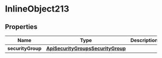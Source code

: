 

# InlineObject213

## Properties

Name | Type | Description | Notes
------------ | ------------- | ------------- | -------------
**securityGroup** | [**ApiSecurityGroupsSecurityGroup**](ApiSecurityGroupsSecurityGroup.md) |  | 



